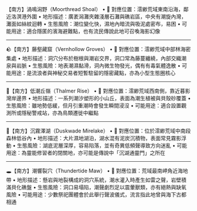 【南方】渦鳴潟野（Moorthread Shoal）
• 📌 對應位置：澐緲荒域東南沿海，鄰近洛溟港外圍
• 地形描述：廣袤潟灘夾雜淺層石灘與礁岩區，中央有潮旋內灣，灘面如絲紋迴轉
• 生態風險：潮位變化快，濕地內暗流與吸泥處密布，易困
• 可能用途：適合隱匿的濱海避難點，也有流民傳說此地可召喚海影幻像
________________________________________
🪨【南方】藤壑藏窟（Vernhollow Groves）
• 📌 對應位置：澐緲荒域中部林海密集處
• 地形描述：洞穴分布於樹根與潮岩交界，洞口常為藤蔓纏繞，內部交織潮泉與岩脈
• 生態風險：地表潮濕黏滑，洞內微生物發光，偶有有毒氣體逸散
• 可能用途：是流浪者與神秘交易者短暫駐留的隱密藏點，亦為小型生態圈核心
________________________________________
🌄【南方】低潮丘嶺（Thalmer Rise）
• 📌 對應位置：澐緲荒域西南側，靠近暮影灣岸邊界
• 地形描述：一系列潮汐塑形的小山丘，表面為潮生植被與貝殼砂覆蓋
• 生態風險：雖地勢低緩，但月引重潮時會發生瞬間浸沒
• 可能用途：適合設置觀測所或隱秘警戒站，亦為鳥類遷徙中繼點
________________________________________
🌊【南方】沉霧澤湖（Duskwade Mirelake）
• 📌 對應位置：位於澐緲荒域中南段森林低谷內
• 地形描述：大片濕地湖泊，湖水混有泥炭沉積物，表面常見霧影浮動
• 生態風險：湖底泥層深厚，容易陷落，並有奇異低頻聲導致方向迷亂
• 可能用途：為靈能修習者的閉關地，亦可能是傳說中「沉湖通靈門」之所在
________________________________________
🕳️【南方】潮響裂穴（Thundertide Maw）
• 📌 對應位置：荒域最南岬角近海地帶
• 地形描述：懸岩與地裂構成的洞穴系統，潮水灌入時產生如雷之聲，岩壁積滿貝化礁盤
• 生態風險：洞口易塌陷，潮聲劇烈足以震暈獸類，亦有絕熱與缺氧風險
• 可能用途：少數祭祀團體會於此舉行聲波儀式，流言指此地曾與海下古都相通
